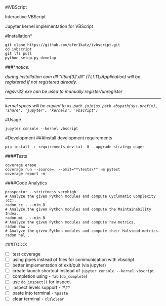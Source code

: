 #iVBScript

Interactive VBScript

Jupyter kernel implementation for VBScript

#Installation*
```shell script
git clone https://github.com/ofer1katz/ivbscript.git 
cd ivbscript
git lfs pull 
python setup.py develop
```
###**notice:*

*during installation com dll "tlbinf32.dll" (TLI.TLIApplication) will be registered if not registered already.*

*regsvr32.exe can be used to manually register/unregister*

---

*kernel specs will be copied to `os.path.join(os.path.abspath(sys.prefix), 'share', 'jupyter', 'kernels', 'vbscript')`*

#Usage
```shell script
jupyter console --kernel vbscript
```

#Development
###Install development requirements
```shell script
pip install -r requirements_dev.txt -U --upgrade-strategy eager
```

####Tests
```shell script
coverage erase
coverage run --source=. --omit="*\tests\*" -m pytest
coverage report -m
```

####Code Analytics
```shell script
prospector --strictness veryhigh
# Analyze the given Python modules and compute Cyclomatic Complexity (CC).
radon cc . --min B
# Analyze the given Python modules and compute the Maintainability Index.
radon mi . --min B
# Analyze the given Python modules and compute raw metrics.
radon raw .
# Analyze the given Python modules and compute their Halstead metrics.
radon hal .
```

###TODO:
- [ ] test coverage
- [ ] using pipes instead of files for communication with vbscript
- [ ] better implementation of exit/quit (via jupyter)
- [ ] create launch shortcut instead of `jupyter console --kernel vbscript`
- [ ] completion using - `Tab` (`do_complete`)
- [ ] use `do_inspect()` for inspect
- [ ] inspect levels support - `?`\\`??` 
- [ ] paste into terminal - `%paste`
- [ ] clear terminal - `cls`\\`clear`
